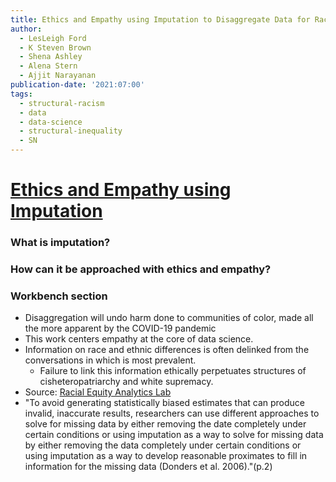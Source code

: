 ```yaml
---
title: Ethics and Empathy using Imputation to Disaggregate Data for Racial Equity
author:
  - LesLeigh Ford
  - K Steven Brown
  - Shena Ashley
  - Alena Stern
  - Ajjit Narayanan
publication-date: '2021:07:00'
tags:
  - structural-racism
  - data
  - data-science
  - structural-inequality
  - SN
---
```

# [Ethics and Empathy using Imputation](https://www.urban.org/sites/default/files/publication/104512/ethics-and-empathy-in-using-imputation-to-disaggregate-data-for-racial-equity_1.pdf)
### What is imputation?
### How can it be approached with ethics and empathy?
### Workbench section
- Disaggregation will undo harm done to communities of color, made all the more apparent by the COVID-19 pandemic
- This work centers empathy at the core of data science. 
- Information on race and ethnic differences is often delinked from the conversations in which is most prevalent. 
	- Failure to link this information ethically perpetuates structures of cisheteropatriarchy and white supremacy.
- Source: [Racial Equity Analytics Lab](https://www.urban.org/racial-equity-analytics-lab)
- "To avoid generating statistically biased estimates that can produce invalid, inaccurate results, researchers can use different approaches to solve for missing data by either removing the date completely under certain conditions or using imputation as a way to solve for missing data by either removing the data completely under certain conditions or using imputation as a way to develop reasonable proximates to fill in information for the missing data (Donders et al. 2006)."(p.2)